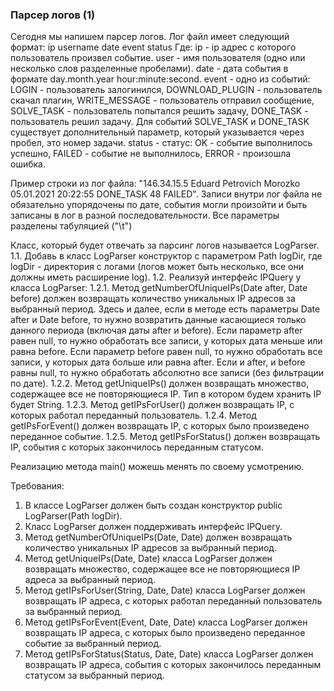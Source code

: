 
### Парсер логов (1)

Сегодня мы напишем парсер логов.
Лог файл имеет следующий формат:
ip username date event status
Где:
ip - ip адрес с которого пользователь произвел событие.
user - имя пользователя (одно или несколько слов разделенные пробелами).
date - дата события в формате day.month.year hour:minute:second.
event - одно из событий:
LOGIN - пользователь залогинился,
DOWNLOAD_PLUGIN - пользователь скачал плагин,
WRITE_MESSAGE - пользователь отправил сообщение,
SOLVE_TASK - пользователь попытался решить задачу,
DONE_TASK - пользователь решил задачу.
Для событий SOLVE_TASK и DONE_TASK существует дополнительный параметр,
который указывается через пробел, это номер задачи.
status - статус:
OK - событие выполнилось успешно,
FAILED - событие не выполнилось,
ERROR - произошла ошибка.

Пример строки из лог файла:
&quot;146.34.15.5	Eduard Petrovich Morozko	05.01.2021 20:22:55	DONE_TASK 48	FAILED&quot;.
Записи внутри лог файла не обязательно упорядочены по дате, события могли
произойти и быть записаны в лог в разной последовательности.
Все параметры разделены табуляцией (&quot;\t&quot;)

Класс, который будет отвечать за парсинг логов называется LogParser.
1.1.	Добавь в класс LogParser конструктор с параметром Path logDir, где logDir -
директория с логами (логов может быть несколько, все они должны иметь расширение log).
1.2.	Реализуй интерфейс IPQuery у класса LogParser:
1.2.1.	Метод getNumberOfUniqueIPs(Date after, Date before) должен возвращать
количество уникальных IP адресов за выбранный период. Здесь и далее,
если в методе есть параметры Date after и Date before, то нужно возвратить
данные касающиеся только данного периода (включая даты after и before).
Если параметр after равен null, то нужно обработать все записи, у которых
дата меньше или равна before.
Если параметр before равен null, то нужно обработать все записи, у которых
дата больше или равна after.
Если и after, и before равны null, то нужно обработать абсолютно все записи
(без фильтрации по дате).
1.2.2.	Метод getUniqueIPs() должен возвращать множество, содержащее все
не повторяющиеся IP. Тип в котором будем хранить IP будет String.
1.2.3.	Метод getIPsForUser() должен возвращать IP, с которых работал
переданный пользователь.
1.2.4.	Метод getIPsForEvent() должен возвращать IP, с которых было произведено
переданное событие.
1.2.5.	Метод getIPsForStatus() должен возвращать IP, события с которых
закончилось переданным статусом.

Реализацию метода main() можешь менять по своему усмотрению.


Требования:
1.	В классе LogParser должен быть создан конструктор public LogParser(Path logDir).
2.	Класс LogParser должен поддерживать интерфейс IPQuery.
3.	Метод getNumberOfUniqueIPs(Date, Date) должен возвращать количество уникальных IP адресов за выбранный период.
4.	Метод getUniqueIPs(Date, Date) класса LogParser должен возвращать множество, содержащее все не повторяющиеся IP адреса за выбранный период.
5.	Метод getIPsForUser(String, Date, Date) класса LogParser должен возвращать IP адреса, с которых работал переданный пользователь за выбранный период.
6.	Метод getIPsForEvent(Event, Date, Date) класса LogParser должен возвращать IP адреса, с которых было произведено переданное событие за выбранный период.
7.	Метод getIPsForStatus(Status, Date, Date) класса LogParser должен возвращать IP адреса, события с которых закончилось переданным статусом за выбранный период.


